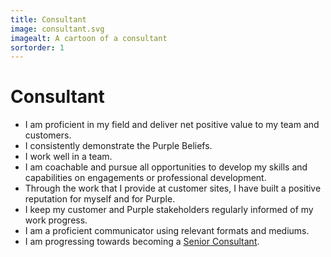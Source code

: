 ```yaml
---
title: Consultant
image: consultant.svg
imagealt: A cartoon of a consultant
sortorder: 1
---
```


# Consultant

- I am proficient in my field and deliver net positive value to my team and customers.
- I consistently demonstrate the Purple Beliefs.
- I work well in a team.
- I am coachable and pursue all opportunities to develop my skills and capabilities on engagements or professional development.
- Through the work that I provide at customer sites, I have built a positive reputation for myself and for Purple.
- I keep my customer and Purple stakeholders regularly informed of my work progress.
- I am a proficient communicator using relevant formats and mediums.
- I am progressing towards becoming a [Senior Consultant](seniorconsultant).
